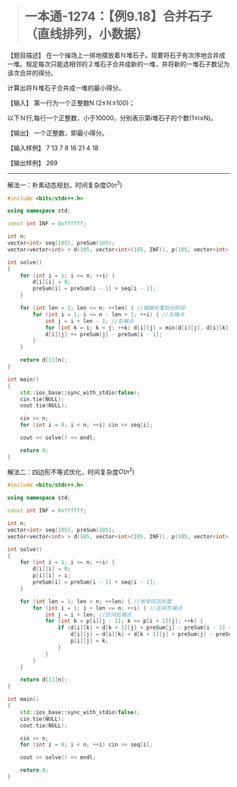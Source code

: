 > # 一本通-1274：【例9.18】合并石子（直线排列，小数据）

【题目描述】
在一个操场上一排地摆放着Ｎ堆石子。现要将石子有次序地合并成一堆。规定每次只能选相邻的２堆石子合并成新的一堆，并将新的一堆石子数记为该次合并的得分。

计算出将Ｎ堆石子合并成一堆的最小得分。

【输入】
第一行为一个正整数N (2≤Ｎ≤100)；

以下Ｎ行,每行一个正整数，小于10000，分别表示第i堆石子的个数(1≤i≤N)。

【输出】
一个正整数，即最小得分。

【输入样例】
7
13
7
8
16
21
4
18

【输出样例】
269

-----

解法一：朴素动态规划，时间复杂度$O(n^3)$

```c++
#include <bits/stdc++.h>

using namespace std;

const int INF = 0xffffff;

int n;
vector<int> seq(105), preSum(105);
vector<vector<int> > d(105, vector<int>(105, INF)), p(105, vector<int>(105, -1));

int solve()
{
    for (int i = 1; i <= n; ++i) {
        d[i][i] = 0;
        preSum[i] = preSum[i - 1] + seq[i - 1];
    }

    for (int len = 2; len <= n; ++len) { //根据长度划分阶段
        for (int i = 1; i <= n - len + 1; ++i) { //左端点
            int j = i + len - 1; //右端点
            for (int k = i; k < j; ++k) d[i][j] = min(d[i][j], d[i][k] + d[k + 1][j]);
            d[i][j] += preSum[j] - preSum[i - 1];
        }
    }

    return d[1][n];
}

int main()
{
    std::ios_base::sync_with_stdio(false);
    cin.tie(NULL);
    cout.tie(NULL);

    cin >> n;
    for (int i = 0; i < n; ++i) cin >> seq[i];

    cout << solve() << endl;

    return 0;
}
```

解法二：四边形不等式优化，时间复杂度$O(n^2)$

```c++
#include <bits/stdc++.h>

using namespace std;

const int INF = 0xffffff;

int n;
vector<int> seq(105), preSum(105);
vector<vector<int> > d(105, vector<int>(105, INF)), p(105, vector<int>(105, -1));

int solve()
{
    for (int i = 1; i <= n; ++i) { 
        d[i][i] = 0; 
        p[i][i] = i; 
        preSum[i] = preSum[i - 1] + seq[i - 1];
    }

    for (int len = 1; len < n; ++len) { //枚举区间长度
        for (int i = 1; i + len <= n; ++i) { //区间左端点
            int j = i + len; //区间右端点
            for (int k = p[i][j - 1]; k <= p[i + 1][j]; ++k) {
                if (d[i][k] + d[k + 1][j] + preSum[j] - preSum[i - 1] < d[i][j]) {
                    d[i][j] = d[i][k] + d[k + 1][j] + preSum[j] - preSum[i - 1];
                    p[i][j] = k;
                }
            }
        }
    }

    return d[1][n];
}

int main()
{
    std::ios_base::sync_with_stdio(false);
    cin.tie(NULL);
    cout.tie(NULL);

    cin >> n;
    for (int i = 0; i < n; ++i) cin >> seq[i];

    cout << solve() << endl;

    return 0;
}
```

